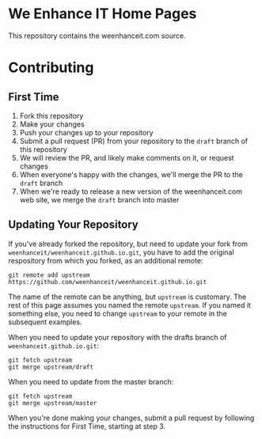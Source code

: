 # We Enhance IT Home Pages
This repository contains the weenhanceit.com source.

# Contributing
## First Time
1. Fork this repository
2. Make your changes
3. Push your changes up to your repository
4. Submit a pull request (PR) from your repository to the `draft` branch of this repository
4. We will review the PR, and likely make comments on it, or request changes
5. When everyone's happy with the changes, we'll merge the PR to the `draft` branch
6. When we're ready to release a new version of the weenhanceit.com web site, we merge the `draft` branch into master

## Updating Your Repository
If you've already forked the repository, but need to update your fork from `weenhanceit/weenhanceit.github.io.git`, you have to add the original respository from which you forked, as an additional remote:
```
git remote add upstream https://github.com/weenhanceit/weenhanceit.github.io.git
```
The name of the remote can be anything, but `upstream` is customary. The rest of this page assumes you named the remote `upstream`. If you named it something else, you need to change `upstream` to your remote in the subsequent examples.

When you need to update your repository with the drafts branch of `weenhanceit.github.io.git`:
```
git fetch upstream
git merge upstream/draft
```
When you need to update from the master branch:
```
git fetch upstream
git merge upstream/master
```

When you're done making your changes, submit a pull request by following the instructions for First Time, starting at step 3.
